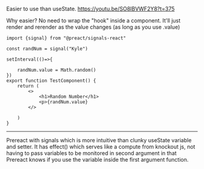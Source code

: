 Easier to use than useState.
https://youtu.be/SO8lBVWF2Y8?t=375


Why easier?
No need to wrap the "hook" inside a component. It'll just render and rerender as the value changes (as long as you use .value)

```
import {signal} from "@preact/signals-react"

const randNum = signal("Kyle")

setInterval(()=>{

	randNum.value = Math.random()
})
export function TestComponent() {
	return (
		<>
			<h1>Random Number</h1>
			<p>{randNum.value}
		</>
	
	)
}
```

---

Prereact with signals which is more intuitive than clunky useState variable and setter. It has effect() which serves like a compute from knockout js, not having to pass variables to be monitored in second argument in that Prereact knows if you use the variable inside the first argument function.